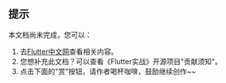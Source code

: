 ## 提示

本文档尚未完成，您可以：

1. 去[Flutter中文网](https://flutterchina.com/doc)查看相关内容。
2. 您想补充此文档？可以查看《Flutter实战》开源项目"贡献须知"。
3. 点击下面的"赏"按钮，请作者喝杯咖啡，鼓励继续创作~~
